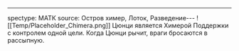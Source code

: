 ---
spectype: МАТК
source: Остров химер, Лоток, Разведение---
![[Temp/Placeholder_Chimera.png]]
Цюнци является Химерой Поддержки с контролем одной цели. Когда Цюнци рычит, враги бросаются в рассыпную.
